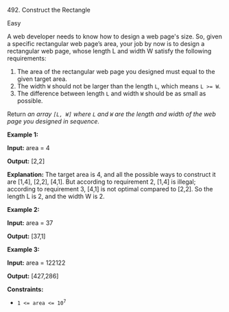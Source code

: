 ﻿492\. Construct the Rectangle

Easy

A web developer needs to know how to design a web page's size. So, given a specific rectangular web page’s area, your job by now is to design a rectangular web page, whose length L and width W satisfy the following requirements:

1.  The area of the rectangular web page you designed must equal to the given target area.
2.  The width `W` should not be larger than the length `L`, which means `L >= W`.
3.  The difference between length `L` and width `W` should be as small as possible.

Return _an array `[L, W]` where `L` and `W` are the length and width of the web page you designed in sequence._

**Example 1:**

**Input:** area = 4

**Output:** [2,2]

**Explanation:** The target area is 4, and all the possible ways to construct it are [1,4], [2,2], [4,1]. But according to requirement 2, [1,4] is illegal; according to requirement 3, [4,1] is not optimal compared to [2,2]. So the length L is 2, and the width W is 2.

**Example 2:**

**Input:** area = 37

**Output:** [37,1]

**Example 3:**

**Input:** area = 122122

**Output:** [427,286]

**Constraints:**

*   <code>1 <= area <= 10<sup>7</sup></code>